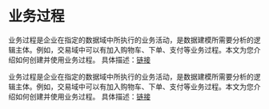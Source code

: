 # 业务过程

业务过程是企业在指定的数据域中所执行的业务活动，是数据建模所需要分析的逻辑主体。例如，交易域中可以有加入购物车、下单、支付等业务过程。本文为您介绍如何创建并使用业务过程。
具体描述：[链接](https://help.aliyun.com/document_detail/276956.html?spm=a2c4g.397548.4.1.35e72121xqDgoR&scm=20140722.H_276956._.ID_276956-OR_rec-V_1)

业务过程是企业在指定的数据域中所执行的业务活动，是数据建模所需要分析的逻辑主体。例如，交易域中可以有加入购物车、下单、支付等业务过程。本文为您介绍如何创建并使用业务过程。
具体描述：[链接](https://help.aliyun.com/document_detail/276956.html?spm=a2c4g.397548.4.1.35e72121xqDgoR&scm=20140722.H_276956._.ID_276956-OR_rec-V_1)